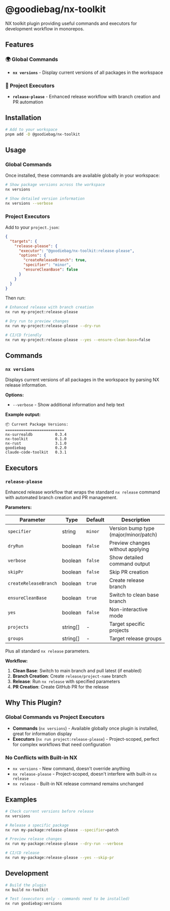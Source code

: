 # @goodiebag/nx-toolkit

NX toolkit plugin providing useful commands and executors for development workflow in monorepos.

## Features

### 🌍 Global Commands
- **`nx versions`** - Display current versions of all packages in the workspace

### 🔧 Project Executors  
- **`release-please`** - Enhanced release workflow with branch creation and PR automation

## Installation

```bash
# Add to your workspace
pnpm add -D @goodiebag/nx-toolkit
```

## Usage

### Global Commands

Once installed, these commands are available globally in your workspace:

```bash
# Show package versions across the workspace
nx versions

# Show detailed version information
nx versions --verbose
```

### Project Executors

Add to your `project.json`:

```json
{
  "targets": {
    "release-please": {
      "executor": "@goodiebag/nx-toolkit:release-please",
      "options": {
        "createReleaseBranch": true,
        "specifier": "minor",
        "ensureCleanBase": false
      }
    }
  }
}
```

Then run:

```bash
# Enhanced release with branch creation
nx run my-project:release-please

# Dry run to preview changes
nx run my-project:release-please --dry-run

# CI/CD friendly
nx run my-project:release-please --yes --ensure-clean-base=false
```

## Commands

### `nx versions`

Displays current versions of all packages in the workspace by parsing NX release information.

**Options:**
- `--verbose` - Show additional information and help text

**Example output:**
```
📦 Current Package Versions:
==========================
nx-surrealdb          0.3.4
nx-toolkit            0.1.0
nx-rust               3.1.0
goodiebag             0.2.0
claude-code-toolkit   0.3.1
```

## Executors

### `release-please`

Enhanced release workflow that wraps the standard `nx release` command with automated branch creation and PR management.

**Parameters:**

| Parameter               | Type     | Default | Description                           |
| ----------------------- | -------- | ------- | ------------------------------------- |
| `specifier`             | string   | `minor` | Version bump type (major/minor/patch) |
| `dryRun`                | boolean  | `false` | Preview changes without applying      |
| `verbose`               | boolean  | `false` | Show detailed command output          |
| `skipPr`                | boolean  | `false` | Skip PR creation                      |
| `createReleaseBranch`   | boolean  | `true`  | Create release branch                 |
| `ensureCleanBase`       | boolean  | `true`  | Switch to clean base branch           |
| `yes`                   | boolean  | `false` | Non-interactive mode                  |
| `projects`              | string[] | -       | Target specific projects              |
| `groups`                | string[] | -       | Target release groups                 |

Plus all standard `nx release` parameters.

**Workflow:**

1. **Clean Base**: Switch to main branch and pull latest (if enabled)
2. **Branch Creation**: Create `release/project-name` branch  
3. **Release**: Run `nx release` with specified parameters
4. **PR Creation**: Create GitHub PR for the release

## Why This Plugin?

### Global Commands vs Project Executors

- **Commands** (`nx versions`) - Available globally once plugin is installed, great for information display
- **Executors** (`nx run project:release-please`) - Project-scoped, perfect for complex workflows that need configuration

### No Conflicts with Built-in NX

- `nx versions` - New command, doesn't override anything
- `nx release-please` - Project-scoped, doesn't interfere with built-in `nx release`
- `nx release` - Built-in NX release command remains unchanged

## Examples

```bash
# Check current versions before release
nx versions

# Release a specific package
nx run my-package:release-please --specifier=patch

# Preview release changes
nx run my-package:release-please --dry-run --verbose

# CI/CD release
nx run my-package:release-please --yes --skip-pr
```

## Development

```bash
# Build the plugin
nx build nx-toolkit

# Test (executors only - commands need to be installed)
nx run goodiebag:versions
```